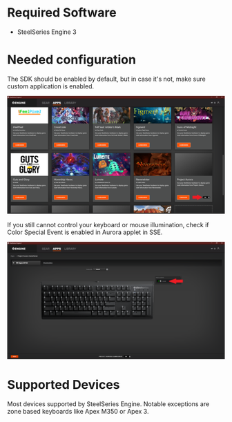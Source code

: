 # Required Software
* SteelSeries Engine 3

# Needed configuration
The SDK should be enabled by default, but in case it's not, make sure custom application is enabled.

![Enabling custom app in SSE3](/static/img/docs/enable-sse-app.png)

If you still cannot control your keyboard or mouse illumination, check if Color Special Event is enabled in Aurora applet in SSE.

![Color Special Event in Aurora applet](/static/img/docs/sse-special-event.png)

# Supported Devices
Most devices supported by SteelSeries Engine. Notable exceptions are zone based keyboards like Apex M350 or Apex 3.
